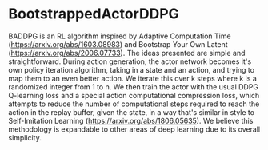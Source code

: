 # BootstrappedActorDDPG
BADDPG is an RL algorithm inspired by Adaptive Computation Time (https://arxiv.org/abs/1603.08983) and Bootstrap Your Own Latent (https://arxiv.org/abs/2006.07733). The ideas presented are simple and straightforward. During action generation, the actor network becomes it's own policy iteration algorithm, taking in a state and an action, and trying to map them to an even better action. We iterate this over k steps where k is a randomized integer from 1 to n. We then train the actor with the usual DDPG Q-learning loss and a special action computational compression loss, which attempts to reduce the number of computational steps required to reach the action in the replay buffer, given the state, in a way that's similar in style to Self-Imitation Learning (https://arxiv.org/abs/1806.05635). We believe this methodology is expandable to other areas of deep learning due to its overall simplicity.
